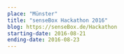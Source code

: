 ```yaml
---
place: "Münster"
title: "senseBox Hackathon 2016"
blog: https://senseBox.de/Hackathon
starting-date: 2016-08-21
ending-date: 2016-08-23
---
```

